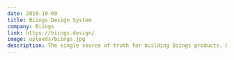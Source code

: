 ```yaml
---
date: 2019-10-09
title: Biings Design System
company: Biings
link: https://biings.design/
image: uploads/biings.jpg
description: The single source of truth for building Biings products. BDS is a series of guidelines used for creating unified experience and UI. Avoid design missteps by combining styles and components together.
---
```

